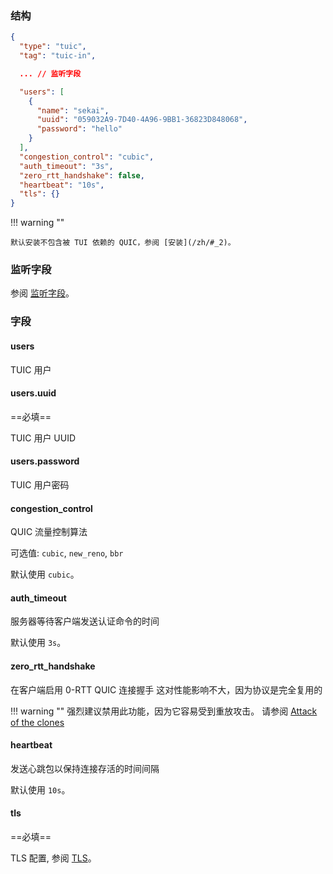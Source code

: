### 结构

```json
{
  "type": "tuic",
  "tag": "tuic-in",

  ... // 监听字段

  "users": [
    {
      "name": "sekai",
      "uuid": "059032A9-7D40-4A96-9BB1-36823D848068",
      "password": "hello"
    }
  ],
  "congestion_control": "cubic",
  "auth_timeout": "3s",
  "zero_rtt_handshake": false,
  "heartbeat": "10s",
  "tls": {}
}
```

!!! warning ""

    默认安装不包含被 TUI 依赖的 QUIC，参阅 [安装](/zh/#_2)。

### 监听字段

参阅 [监听字段](/zh/configuration/shared/listen/)。

### 字段

#### users

TUIC 用户

#### users.uuid

==必填==

TUIC 用户 UUID

#### users.password

TUIC 用户密码

#### congestion_control

QUIC 流量控制算法

可选值: `cubic`, `new_reno`, `bbr`

默认使用 `cubic`。

#### auth_timeout

服务器等待客户端发送认证命令的时间

默认使用 `3s`。

#### zero_rtt_handshake

在客户端启用 0-RTT QUIC 连接握手
这对性能影响不大，因为协议是完全复用的

!!! warning ""
强烈建议禁用此功能，因为它容易受到重放攻击。
请参阅 [Attack of the clones](https://blog.cloudflare.com/even-faster-connection-establishment-with-quic-0-rtt-resumption/#attack-of-the-clones)

#### heartbeat

发送心跳包以保持连接存活的时间间隔

默认使用 `10s`。

#### tls

==必填==

TLS 配置, 参阅 [TLS](/zh/configuration/shared/tls/#inbound)。